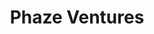 ---
layout: firm_page
title: "Phaze Ventures"
id: "phazeventures.com"
permalink: "/phazeventuresphazeventures.com/"
website: "https://www.phazeventures.com"
offices: "Al Rud'ha (Oman)"
investment_stages: "Pre-Seed, Seed, Series A"
portfolio_companies: "Qeen.ai, CyberOwl, Improvability.AI, SpotLight, Carzaty"
portfolio_link: "https://phazeventures.com/portfolio/"
investment_markets: "Deeptech, AI, eCommerce"
founded_year: "2018"
description: "Phaze Ventures is the oldest private venture capital firm headquartered in Oman, founded in 2018 to accelerate the transformation of the region’s economies. They fund early-stage Deeptech and AI companies with a focus on the GCC and North American markets."
linkedin: "https://www.linkedin.com/company/phaze-ventures"
twitter: "https://twitter.com/phazeventures"
instagram: "https://instagram.com/phazeventures"
team_page: "https://phazeventures.com/team/"
investor_type: "Venture Capital"
crunchbase: "https://www.crunchbase.com/organization/phaze-ventures"
pitchbook: "https://pitchbook.com/profiles/investor/279554-23"

# SEO Optimization
meta_title: "Phaze Ventures - VC Firm - projectstartups.com"
meta_description: "Phaze Ventures, Phaze Ventures is the oldest private venture capital firm headquartered in Oman, founded in 2018 to accelerate the transformation of the region’s econ..."
meta_keywords: "Phaze Ventures, Deeptech, AI, eCommerce, VC firm, venture capital, startup investor, projectstartups.com"
canonical_url: "https://vc.projectstartups.com/phazeventuresphazeventures.com/"
---